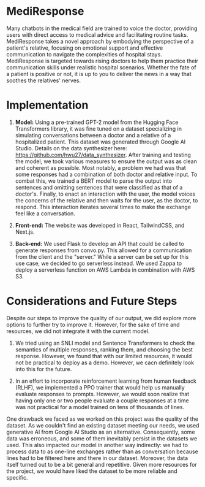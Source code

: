 # MediResponse

Many chatbots in the medical field are trained to voice the doctor, providing users with direct access to medical advice and facilitating routine tasks. MediResponse takes a novel approach by embodying the perspective of a patient's relative, focusing on emotional support and effective communication to navigate the complexities of hospital stays. MediResponse is targeted towards rising doctors to help them practice their communication skills under realistic hospital scenarios. Whether the fate of a patient is positive or not, it is up to you to deliver the news in a way that soothes the relatives' nerves.

# Implementation
1. **Model:** Using a pre-trained GPT-2 model from the Hugging Face Transformers library, it was fine tuned on a dataset specializing in simulating conversations between a doctor and a relative of a hospitalized patient. This dataset was generated through Google AI Studio. Details on the data synthesizer here: https://github.com/hwu27/data_synthesizer. After training and testing the model, we took various measures to ensure the output was as clean and coherent as possible. Most notably, a problem we had was that some responses had a combination of both doctor and relative input. To combat this, we trained a BERT model to parse the output into sentences and omitting sentences that were classified as that of a doctor's. Finally, to enact an interaction with the user, the model voices the concerns of the relative and then waits for the user, as the doctor, to respond. This interaction iterates several times to make the exchange feel like a conversation.

2. **Front-end:** The website was developed in React, TailwindCSS, and Next.js. 

3. **Back-end:** We used Flask to develop an API that could be called to generate responses from convo.py. This allowed for a communication from the client and the "server." While a server can be set up for this use case, we decided to go serverless instead. We used Zappa to deploy a serverless function on AWS Lambda in combination with AWS S3.


# Considerations and Future Steps
Despite our steps to improve the quality of our output, we did explore more options to further try to improve it. However, for the sake of time and resources, we did not integrate it with the current model.

1. We tried using an SNLI model and Sentence Transformers to check the semantics of multiple responses, ranking them, and choosing the best response. However, we found that with our limited resources, it would not be practical to deploy as a demo. However, we cacn definitely look into this for the future. 

2. In an effort to incorporate reinforcement learning from human feedback (RLHF), we implemented a PPO trainer that would help us manually evaluate responses to prompts. However, we would soon realize that having only one or two people evaluate a couple responses at a time was not practical for a model trained on tens of thousands of lines.

One drawback we faced as we worked on this project was the quality of the dataset. As we couldn't find an existing dataset meeting our needs, we used generative AI from Google AI Studio as an alternative. Consequently, some data was erroneous, and some of them inevitably persist in the datasets we used. This also impacted our model in another way indirectly: we had to process data to as one-line exchanges rather than as conversation because lines had to be filtered here and there in our dataset. Moreover, the data itself turned out to be a bit general and repetitive. Given more resources for the project, we would have liked the dataset to be more reliable and specific.
